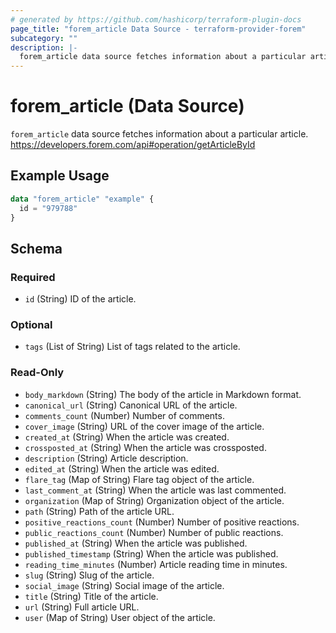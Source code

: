 ```yaml
---
# generated by https://github.com/hashicorp/terraform-plugin-docs
page_title: "forem_article Data Source - terraform-provider-forem"
subcategory: ""
description: |-
  forem_article data source fetches information about a particular article. https://developers.forem.com/api#operation/getArticleById
---
```


# forem_article (Data Source)

`forem_article` data source fetches information about a particular article. https://developers.forem.com/api#operation/getArticleById

## Example Usage

```terraform
data "forem_article" "example" {
  id = "979788"
}
```

<!-- schema generated by tfplugindocs -->
## Schema

### Required

- `id` (String) ID of the article.

### Optional

- `tags` (List of String) List of tags related to the article.

### Read-Only

- `body_markdown` (String) The body of the article in Markdown format.
- `canonical_url` (String) Canonical URL of the article.
- `comments_count` (Number) Number of comments.
- `cover_image` (String) URL of the cover image of the article.
- `created_at` (String) When the article was created.
- `crossposted_at` (String) When the article was crossposted.
- `description` (String) Article description.
- `edited_at` (String) When the article was edited.
- `flare_tag` (Map of String) Flare tag object of the article.
- `last_comment_at` (String) When the article was last commented.
- `organization` (Map of String) Organization object of the article.
- `path` (String) Path of the article URL.
- `positive_reactions_count` (Number) Number of positive reactions.
- `public_reactions_count` (Number) Number of public reactions.
- `published_at` (String) When the article was published.
- `published_timestamp` (String) When the article was published.
- `reading_time_minutes` (Number) Article reading time in minutes.
- `slug` (String) Slug of the article.
- `social_image` (String) Social image of the article.
- `title` (String) Title of the article.
- `url` (String) Full article URL.
- `user` (Map of String) User object of the article.


